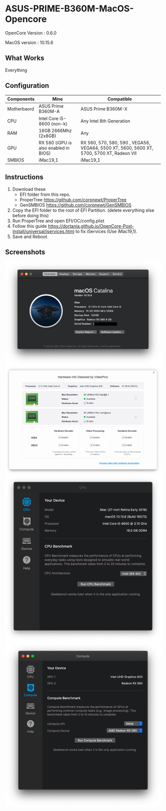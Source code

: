 # ASUS-PRIME-B360M-MacOS-Opencore

OpenCore Version : 0.6.0

MacOS version    : 10.15.6

## What Works
Everything


## Configuration

| Components  | Mine | Compatible |
| ------------- | ------------- | ------------- |
| Motherbaord  | ASUS Prime B360M-A  | ASUS Prime B360M-X  |
| CPU  | Intel Core i5-8600 (non-k)  | Any Intel 8th Generation  |
| RAM  | 16GB 2666Mhz (2x8GB) | Any  |
| GPU  | RX 580 (iGPU is also enabled in BIOS)  | RX 560, 570, 580, 590 , VEGA56, VEGA64, 5500 XT, 5600, 5600 XT, 5700, 5700 XT, Radeon VII  |
| SMBIOS  | iMac19,1  | iMac19,1  |


## Instructions

1. Download these
   - EFI folder from this repo.
   - ProperTree https://github.com/corpnewt/ProperTree
    - GenSMBIOS https://github.com/corpnewt/GenSMBIOS
2. Copy the EFI folder to the root of EFI Partition. (delete everything else before doing this)
3. Run ProperTree and open EFI/OC/config.plist
4. Follow this guide https://dortania.github.io/OpenCore-Post-Install/universal/iservices.html to fix iServices (Use iMac19,1).
5. Save and Reboot.


## Screenshots

![Screenshot](images/1.png)
![Screenshot](images/2.png)
![Screenshot](images/3.png)
![Screenshot](images/4.png)
